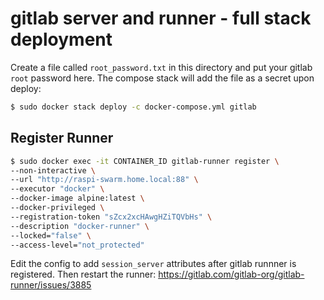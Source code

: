 # gitlab server and runner - full stack deployment

Create a file called `root_password.txt` in this directory and put your gitlab `root` password here.  The compose stack will add the file as a secret upon deploy:
```bash
$ sudo docker stack deploy -c docker-compose.yml gitlab
```

## Register Runner

```bash
$ sudo docker exec -it CONTAINER_ID gitlab-runner register \
--non-interactive \
--url "http://raspi-swarm.home.local:88" \
--executor "docker" \
--docker-image alpine:latest \
--docker-privileged \
--registration-token "sZcx2xcHAwgHZiTQVbHs" \
--description "docker-runner" \
--locked="false" \
--access-level="not_protected"
```

Edit the config to add `session_server` attributes after gitlab runnner is registered.  Then restart the runner: https://gitlab.com/gitlab-org/gitlab-runner/issues/3885